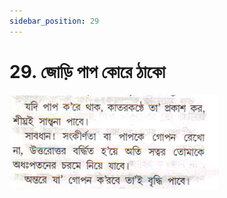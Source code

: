 ```yaml
---
sidebar_position: 29
---
```



# 29.   জোড়ি পাপ কোরে ঠাকো

![জোড়ি পাপ কোরে ঠাকো](../../../static/img/bengali/verse29.png)
